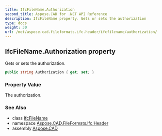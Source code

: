 ```yaml
---
title: IfcFileName.Authorization
second_title: Aspose.CAD for .NET API Reference
description: IfcFileName property. Gets or sets the authorization
type: docs
weight: 30
url: /net/aspose.cad.fileformats.ifc.header/ifcfilename/authorization/
---
```

## IfcFileName.Authorization property

Gets or sets the authorization.

```csharp
public string Authorization { get; set; }
```

### Property Value

The authorization.

### See Also

* class [IfcFileName](../)
* namespace [Aspose.CAD.FileFormats.Ifc.Header](../../ifcfilename/)
* assembly [Aspose.CAD](../../../)


